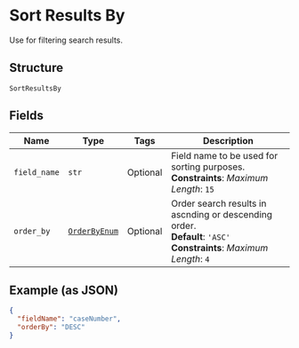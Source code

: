 
# Sort Results By

Use for filtering search results.

## Structure

`SortResultsBy`

## Fields

| Name | Type | Tags | Description |
|  --- | --- | --- | --- |
| `field_name` | `str` | Optional | Field name to be used for sorting purposes.<br>**Constraints**: *Maximum Length*: `15` |
| `order_by` | [`OrderByEnum`](../../doc/models/order-by-enum.md) | Optional | Order search results in ascnding or descending order.<br>**Default**: `'ASC'`<br>**Constraints**: *Maximum Length*: `4` |

## Example (as JSON)

```json
{
  "fieldName": "caseNumber",
  "orderBy": "DESC"
}
```


